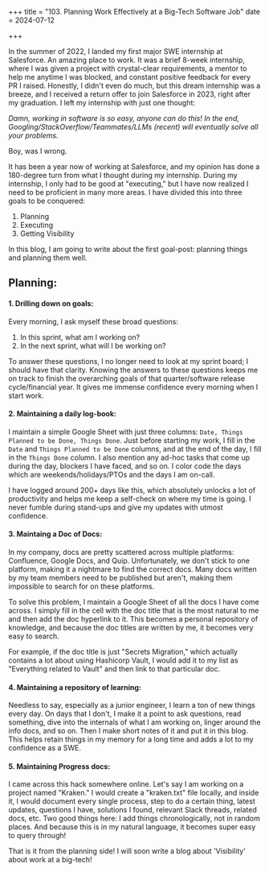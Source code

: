+++
title = "103. Planning Work Effectively at a Big-Tech Software Job"
date = 2024-07-12

+++

In the summer of 2022, I landed my first major SWE internship at Salesforce. An amazing place to work. It was a brief 8-week internship, where I was given a project with crystal-clear requirements, a mentor to help me anytime I was blocked, and constant positive feedback for every PR I raised. Honestly, I didn't even do much, but this dream internship was a breeze, and I received a return offer to join Salesforce in 2023, right after my graduation. I left my internship with just one thought:

_Damn, working in software is so easy, anyone can do this! In the end, Googling/StackOverflow/Teammates/LLMs (recent) will eventually solve all your problems._

Boy, was I wrong.


It has been a year now of working at Salesforce, and my opinion has done a 180-degree turn from what I thought during my internship. During my internship, I only had to be good at "executing," but I have now realized I need to be proficient in many more areas. I have divided this into three goals to be conquered:


1. Planning
2. Executing
3. Getting Visibility

In this blog, I am going to write about the first goal-post: planning things and planning them well.

## Planning:

#### 1. Drilling down on goals: 
Every morning, I ask myself these broad questions:
   1. In this sprint, what am I working on?
   2. In the next sprint, what will I be working on?

To answer these questions, I no longer need to look at my sprint board; I should have that clarity. Knowing the answers to these questions keeps me on track to finish the overarching goals of that quarter/software release cycle/financial year. It gives me immense confidence every morning when I start work.
#### 2. Maintaining a daily log-book:

I maintain a simple Google Sheet with just three columns: `Date, Things Planned to be Done, Things Done`. Just before starting my work, I fill in the `Date` and `Things Planned to be Done` columns, and at the end of the day, I fill in the `Things Done` column. I also mention any ad-hoc tasks that come up during the day, blockers I have faced, and so on. I color code the days which are weekends/holidays/PTOs and the days I am on-call. 

I have logged around 200+ days like this, which absolutely unlocks a lot of productivity and helps me keep a self-check on where my time is going. I never fumble during stand-ups and give my updates with utmost confidence.   

#### 3. Maintaing a Doc of Docs:
In my company, docs are pretty scattered across multiple platforms: Confluence, Google Docs, and Quip. Unfortunately, we don't stick to one platform, making it a nightmare to find the correct docs. Many docs written by my team members need to be published but aren't, making them impossible to search for on these platforms.

To solve this problem, I maintain a Google Sheet of all the docs I have come across. I simply fill in the cell with the doc title that is the most natural to me and then add the doc hyperlink to it. This becomes a personal repository of knowledge, and because the doc titles are written by me, it becomes very easy to search.

For example, if the doc title is just "Secrets Migration," which actually contains a lot about using Hashicorp Vault, I would add it to my list as "Everything related to Vault" and then link to that particular doc.


#### 4. Maintaining a repository of learning:
Needless to say, especially as a junior engineer, I learn a ton of new things every day. On days that I don't, I make it a point to ask questions, read something, dive into the internals of what I am working on, linger around the info docs, and so on. Then I make short notes of it and put it in this blog. This helps retain things in my memory for a long time and adds a lot to my confidence as a SWE.

#### 5. Maintaining Progress docs:
I came across this hack somewhere online. Let's say I am working on a project named "Kraken." I would create a "kraken.txt" file locally, and inside it, I would document every single process, step to do a certain thing, latest updates, questions I have, solutions I found, relevant Slack threads, related docs, etc. Two good things here: I add things chronologically, not in random places. And because this is in my natural language, it becomes super easy to query through!

That is it from the planning side! I will soon write a blog about 'Visibility' about work at a big-tech!



